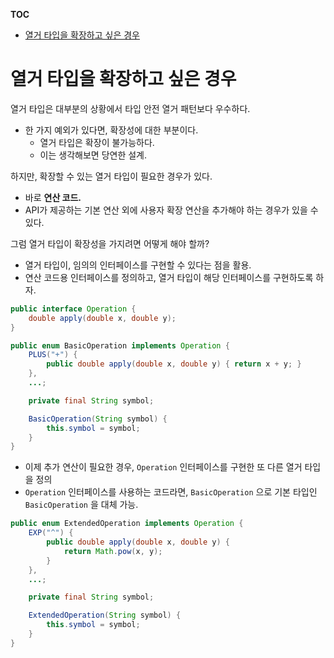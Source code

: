 **TOC**
- [열거 타입을 확장하고 싶은 경우](#열거-타입을-확장하고-싶은-경우)

# 열거 타입을 확장하고 싶은 경우
열거 타입은 대부분의 상황에서 타입 안전 열거 패턴보다 우수하다.
- 한 가지 예외가 있다면, 확장성에 대한 부분이다.
  - 열거 타입은 확장이 불가능하다.
  - 이는 생각해보면 당연한 설계.

하지만, 확장할 수 있는 열거 타입이 필요한 경우가 있다.
- 바로 **연산 코드.**
- API가 제공하는 기본 연산 외에 사용자 확장 연산을 추가해야 하는 경우가 있을 수 있다.

그럼 열거 타입이 확장성을 가지려면 어떻게 해야 할까?
- 열거 타입이, 임의의 인터페이스를 구현할 수 있다는 점을 활용.
- 연산 코드용 인터페이스를 정의하고, 열거 타입이 해당 인터페이스를 구현하도록 하자.

```java
public interface Operation {
    double apply(double x, double y);
}
```
```java
public enum BasicOperation implements Operation {
    PLUS("+") {
        public double apply(double x, double y) { return x + y; }
    },
    ...;

    private final String symbol;

    BasicOperation(String symbol) {
        this.symbol = symbol;
    }
}
```
- 이제 추가 연산이 필요한 경우, `Operation` 인터페이스를 구현한 또 다른 열거 타입을 정의
- `Operation` 인터페이스를 사용하는 코드라면, `BasicOperation` 으로 기본 타입인 `BasicOperation` 을 대체 가능.

```java
public enum ExtendedOperation implements Operation {
    EXP("^") {
        public double apply(double x, double y) { 
            return Math.pow(x, y); 
        }
    },
    ...;

    private final String symbol;

    ExtendedOperation(String symbol) {
        this.symbol = symbol;
    }
}
```